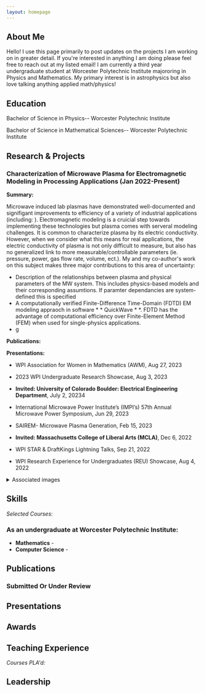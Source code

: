 ```yaml
---
layout: homepage
---
```


## About Me
Hello! I use this page primarily to post updates on the projects I am working on in greater detail. If you're interested in anything I am doing please feel free to reach out at my listed email! I am currently a third year undergraduate student at Worcester Polytechnic Institute majororing in Physics and Mathematics. My primary interest is in astrophysics but also love talking anything applied math/physics! 


## Education
Bachelor of Science in Physics-- Worcester Polytechnic Institute

Bachelor of Science in Mathematical Sciences-- Worcester Polytechnic Institute

## Research & Projects
### Characterization of Microwave Plasma for Electromagnetic Modeling in Processing Applications (Jan 2022-Present)
**Summary:** 

Microwave induced lab plasmas have demonstrated well-documented and signifigant improvements to efficiency of a variety of industrial applications (including: ). Electromagnetic modeling is a cruicial step towards implementing these technologies but plasma comes with serveral modeling challenges. It is common to characterize plasma by its electric conductivity. However, when we consider what this means for real applications, the electric conductivity of plasma is not only difficult to measure, but also has no generalized link to more measurable/controllable parameters (ie. pressure, power, gas flow rate, volume, ect.). My and my co-author's work on this subject makes three major contributions to this area of uncertainty:
- Description of the relationships between plasma and physical parameters of the MW system. This includes physics-based models and their corresponding assumtions. If paramter dependancies are system-defined this is specified 
- A computationally verified Finite-Difference Time-Domain (FDTD) EM modeling appraoch in software * * QuickWave * *. FDTD has the advantage of computational efficiency over Finite-Element Method (FEM) when used for single-physics applications. 
- g

**Publications:**

**Presentations:**
  
- WPI Association for Women in Mathematics (AWM), Aug 27, 2023
  
- 2023 WPI Undergraduate Research Showcase, Aug 3, 2023

- **Invited: University of Colorado Boulder: Electrical Engineering Department**, July 2, 20234
  
- International Microwave Power Institute’s (IMPI’s) 57th Annual Microwave Power Symposium, Jun 29, 2023
  
- SAIREM- Microwave Plasma Generation, Feb 15, 2023
  
- **Invited: Massachusetts College of Liberal Arts (MCLA)**, Dec 6, 2022
  
- WPI STAR & DraftKings Lightning Talks, Sep 21, 2022
  
- WPI Research Experience for Undergraduates (REU) Showcase, Aug 4, 2022

<details>
<summary>Associated images</summary>
</details>


## Skills


*Selected Courses:*

### As an undergraduate at Worcester Polytechnic Institute:

- **Mathematics** - 
- **Computer Science** -




## Publications



### Submitted Or Under Review


## Presentations


## Awards


## Teaching Experience

*Courses PLA'd:*



## Leadership
